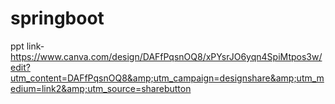# springboot
ppt link-  https://www.canva.com/design/DAFfPqsnOQ8/xPYsrJO6yqn4SpiMtpos3w/edit?utm_content=DAFfPqsnOQ8&amp;utm_campaign=designshare&amp;utm_medium=link2&amp;utm_source=sharebutton
